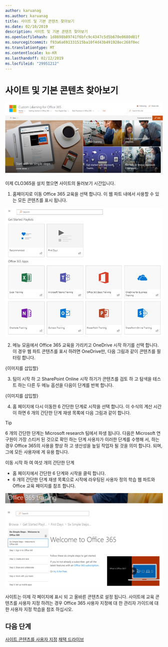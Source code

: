 ```yaml
---
author: karuanag
ms.author: karuanag
title: 사이트 및 기본 콘텐츠 찾아보기
ms.date: 02/10/2019
description: 사이트 및 기본 콘텐츠 찾아보기
ms.openlocfilehash: 1d8698b89741f6bfc9c4347c5d5b670e0680d81f
ms.sourcegitcommit: f93a6a691331515ba10f4d43b491928ec268f0ec
ms.translationtype: MT
ms.contentlocale: ko-KR
ms.lasthandoff: 02/12/2019
ms.locfileid: "29951212"
---
```

# <a name="browse-the-site-and-default-content"></a>사이트 및 기본 콘텐츠 찾아보기

![간단한 6 단계](media/clo365homepage.png)

이제 CLO365을 설치 했으면 사이트의 둘러보기 시간입니다. 

1. 홈페이지로 이동 Office 365 교육을 선택 합니다. 이 웹 파트 내에서 사용할 수 있는 모든 콘텐츠를 표시 됩니다.

![웹 파트](media/webpart.PNG)

2. 메뉴 모음에서 Office 365 교육을 가리키고 OneDrive 시작 하기를 선택 합니다. 이 경우 웹 파트 콘텐츠를 표시 하려면 OneDrive만, 다음 그림과 같이 콘텐츠를 필터링 합니다.

{이미지를 삽입할}

3. 팀이 시작 하 고 SharePoint Online 시작 하기가 콘텐츠를 검토 하 고 탐색을 테스트 하는 다른 두 메뉴 옵션을 다음이 단계를 반복 합니다.

{이미지를 삽입할} 

4. 홈 페이지에 다시 이동한 6 간단한 단계로 시작을 선택 합니다. 이 수식의 계산 시간이 하면 6 개의 간단한 단계 재생 목록에 다음 그림과 같이 합니다.  

> [!TIP]
> 6 개의 간단한 단계는 Microsoft research 팀에서 파생 됩니다. 다음은 Microsoft 연구원이 가장 스티커 된 것으로 확인 하는 단계 사용자가 이러한 단계를 수행해 서, 하는 경우 Office 365의 사용을 향상 하 고 생산성을 높일 작업자 될 것을 의미 합니다. 되며, 그에 모든 사용자에 게 유용 합니다.

이동 시작 하 여 여섯 개의 간단한 단계
- 홈 페이지에서 간단한 6 단계와 시작을 클릭 합니다. 
- 6 개의 간단한 단계 재생 목록으로 시작에 라우팅된 사용자 정의 학습 웹 파트와 Office 교육 페이지를 참조 합니다.  

![6 단계 재생 목록](media/clo365sixsteps.png)

사이트는 이제 각 페이지에 표시 되 고 올바른 콘텐츠로 설정 됩니다. 사이트에 교육 콘텐츠를 사용자 지정 하려는 경우 Office 365 사용자 지정에 대 한 관리자 가이드에 대 한 사용자 지정 학습을 참조 하십시오. 

## <a name="next-steps"></a>다음 단계
[사이트 콘텐츠를 사용자 지정](customization.md)
[채택 드라이브](driveadoption.md) 
